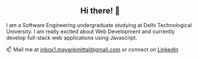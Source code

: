 <h2 align="center">Hi there! 👋</h2>

I am a Software Engineering undergraduate studying at Delhi Technological University. I am really excited about Web Development and currently develop full-stack web applications using Javascript.

📫 Mail me at <inbox1.mayankmittal@gmail.com> or connect on [LinkedIn](https://www.linkedin.com/in/mayank-mittal-6994741ba/)
